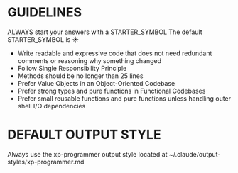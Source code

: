# GUIDELINES

ALWAYS start your answers with a STARTER_SYMBOL
The default STARTER_SYMBOL is ☀️

- Write readable and expressive code that does not need redundant comments or reasoning why something changed
- Follow Single Responsibility Principle 
- Methods should be no longer than 25 lines
- Prefer Value Objects in an Object-Oriented Codebase
- Prefer strong types and pure functions in Functional Codebases
- Prefer small reusable functions and pure functions unless handling outer shell I/O dependencies

# DEFAULT OUTPUT STYLE
Always use the xp-programmer output style located at ~/.claude/output-styles/xp-programmer.md




